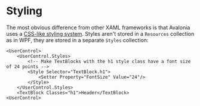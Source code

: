 # Styling

The most obvious difference from other XAML frameworks is that Avalonia uses a [CSS-like styling system](http://avaloniaui.net/docs/styles/styles). Styles aren't stored in a `Resources` collection as in WPF, they are stored in a separate `Styles` collection:

```text
<UserControl>
    <UserControl.Styles>
        <!-- Make TextBlocks with the h1 style class have a font size of 24 points -->
        <Style Selector="TextBlock.h1">
            <Setter Property="FontSize" Value="24"/>
        </Style>
    </UserControl.Styles>
    <TextBlock Classes="h1">Header</TextBlock>
<UserControl>    
```

